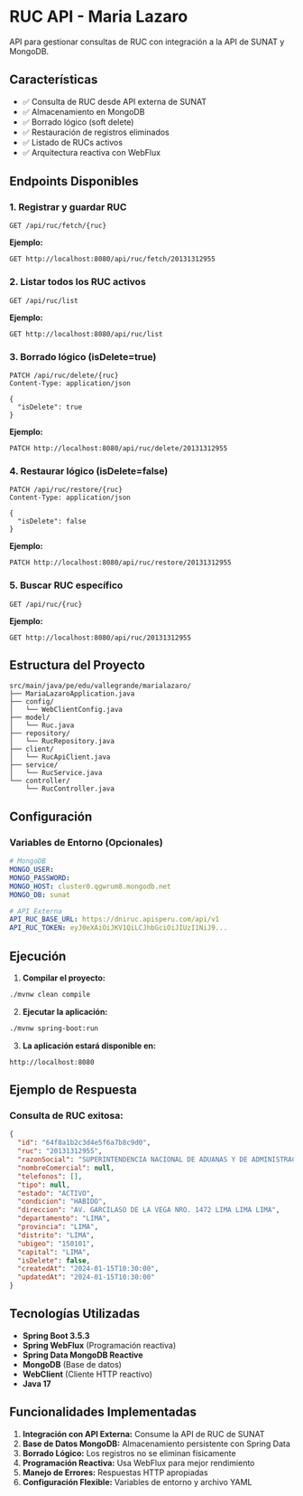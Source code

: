 # RUC API - Maria Lazaro

API para gestionar consultas de RUC con integración a la API de SUNAT y MongoDB.

## Características

- ✅ Consulta de RUC desde API externa de SUNAT
- ✅ Almacenamiento en MongoDB
- ✅ Borrado lógico (soft delete)
- ✅ Restauración de registros eliminados
- ✅ Listado de RUCs activos
- ✅ Arquitectura reactiva con WebFlux

## Endpoints Disponibles

### 1. Registrar y guardar RUC
```
GET /api/ruc/fetch/{ruc}
```
**Ejemplo:**
```
GET http://localhost:8080/api/ruc/fetch/20131312955
```

### 2. Listar todos los RUC activos
```
GET /api/ruc/list
```
**Ejemplo:**
```
GET http://localhost:8080/api/ruc/list
```

### 3. Borrado lógico (isDelete=true)
```
PATCH /api/ruc/delete/{ruc}
Content-Type: application/json

{
  "isDelete": true
}
```
**Ejemplo:**
```
PATCH http://localhost:8080/api/ruc/delete/20131312955
```

### 4. Restaurar lógico (isDelete=false)
```
PATCH /api/ruc/restore/{ruc}
Content-Type: application/json

{
  "isDelete": false
}
```
**Ejemplo:**
```
PATCH http://localhost:8080/api/ruc/restore/20131312955
```

### 5. Buscar RUC específico
```
GET /api/ruc/{ruc}
```
**Ejemplo:**
```
GET http://localhost:8080/api/ruc/20131312955
```

## Estructura del Proyecto

```
src/main/java/pe/edu/vallegrande/marialazaro/
├── MariaLazaroApplication.java
├── config/
│   └── WebClientConfig.java
├── model/
│   └── Ruc.java
├── repository/
│   └── RucRepository.java
├── client/
│   └── RucApiClient.java
├── service/
│   └── RucService.java
└── controller/
    └── RucController.java
```

## Configuración

### Variables de Entorno (Opcionales)

```yaml
# MongoDB
MONGO_USER: 
MONGO_PASSWORD: 
MONGO_HOST: cluster0.qgwrum8.mongodb.net
MONGO_DB: sunat

# API Externa
API_RUC_BASE_URL: https://dniruc.apisperu.com/api/v1
API_RUC_TOKEN: eyJ0eXAiOiJKV1QiLCJhbGciOiJIUzI1NiJ9...
```

## Ejecución

1. **Compilar el proyecto:**
```bash
./mvnw clean compile
```

2. **Ejecutar la aplicación:**
```bash
./mvnw spring-boot:run
```

3. **La aplicación estará disponible en:**
```
http://localhost:8080
```

## Ejemplo de Respuesta

### Consulta de RUC exitosa:
```json
{
  "id": "64f8a1b2c3d4e5f6a7b8c9d0",
  "ruc": "20131312955",
  "razonSocial": "SUPERINTENDENCIA NACIONAL DE ADUANAS Y DE ADMINISTRACION TRIBUTARIA - SUNAT",
  "nombreComercial": null,
  "telefonos": [],
  "tipo": null,
  "estado": "ACTIVO",
  "condicion": "HABIDO",
  "direccion": "AV. GARCILASO DE LA VEGA NRO. 1472 LIMA LIMA LIMA",
  "departamento": "LIMA",
  "provincia": "LIMA",
  "distrito": "LIMA",
  "ubigeo": "150101",
  "capital": "LIMA",
  "isDelete": false,
  "createdAt": "2024-01-15T10:30:00",
  "updatedAt": "2024-01-15T10:30:00"
}
```

## Tecnologías Utilizadas

- **Spring Boot 3.5.3**
- **Spring WebFlux** (Programación reactiva)
- **Spring Data MongoDB Reactive**
- **MongoDB** (Base de datos)
- **WebClient** (Cliente HTTP reactivo)
- **Java 17**

## Funcionalidades Implementadas

1. **Integración con API Externa:** Consume la API de RUC de SUNAT
2. **Base de Datos MongoDB:** Almacenamiento persistente con Spring Data
3. **Borrado Lógico:** Los registros no se eliminan físicamente
4. **Programación Reactiva:** Usa WebFlux para mejor rendimiento
5. **Manejo de Errores:** Respuestas HTTP apropiadas
6. **Configuración Flexible:** Variables de entorno y archivo YAML
